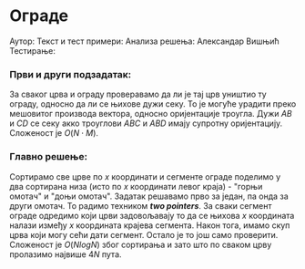 ﻿# Ограде

Аутор: 
Текст и тест примери: 
Анализа решења: Александар Вишњић
Тестирање: 

### Први и други подзадатак:
За сваког црва и ограду проверавамо да ли је тај црв уништио ту ограду, односно да ли се њихове дужи секу. То је могуће урадити преко мешовитог производа вектора, односно оријентације троугла. Дужи $AB$ и $CD$ се секу акко троуглови $ABC$ и $ABD$ имају супротну оријентацију. Сложеност је $O(N\cdot M)$.

### Главно решење:
Сортирамо све црве по $x$ координати и сегменте ограде поделимо у два сортирана низа (исто по $x$ координати левог краја) - "горњи омотач" и "доњи омотач". Задатак решавамо прво за један, па онда за други омотач. То радимо техником ***two pointers***. За сваки сегмент ограде одредимо који црви задовољавају то да се њихова $x$ координата налази између $x$ координата крајева сегмента. Након тога, имамо скуп црва који могу сећи дати сегмент. Остало је то још само проверити. Сложеност је $O(NlogN)$ због сортирања и зато што по сваком црву пролазимо највише $4N$ пута.


